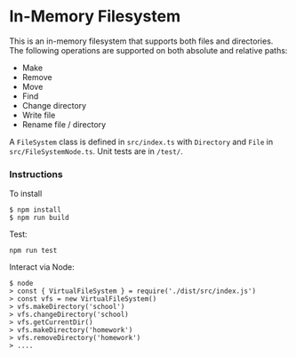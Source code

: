 # In-Memory Filesystem

This is an in-memory filesystem that supports both files and directories. The following operations are supported on both absolute and relative paths:

 - Make
 - Remove
 - Move
 - Find
 - Change directory
 - Write file
 - Rename file / directory

A `FileSystem` class is defined in `src/index.ts` with `Directory` and `File` in `src/FileSystemNode.ts`.  Unit tests are in `/test/`.

### Instructions
To install
```
$ npm install
$ npm run build
```
Test:
```
npm run test
```
Interact via Node:
```
$ node
> const { VirtualFileSystem } = require('./dist/src/index.js')
> const vfs = new VirtualFileSystem()
> vfs.makeDirectory('school')
> vfs.changeDirectory('school)
> vfs.getCurrentDir()
> vfs.makeDirectory('homework')
> vfs.removeDirectory('homework')
> ....
```
